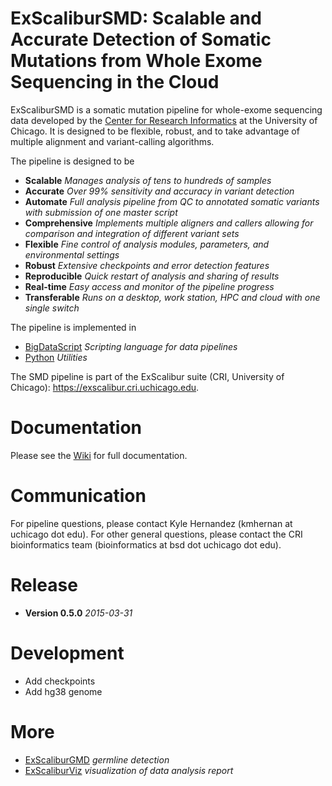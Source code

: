 # ExScaliburSMD: Scalable and Accurate Detection of Somatic Mutations from Whole Exome Sequencing in the Cloud #

ExScaliburSMD is a somatic mutation pipeline for whole-exome sequencing data developed by the [Center for Research Informatics](cri.uchicago.edu) at the University of Chicago. It is designed to be flexible, robust, and to take advantage of multiple alignment and variant-calling algorithms.

The pipeline is designed to be

* **Scalable** *Manages analysis of tens to hundreds of samples*
* **Accurate** *Over 99% sensitivity and accuracy in variant detection*
* **Automate** *Full analysis pipeline from QC to annotated somatic variants with submission of one master script*
* **Comprehensive** *Implements multiple aligners and callers allowing for comparison and integration of different variant sets*
* **Flexible** *Fine control of analysis modules, parameters, and environmental settings*
* **Robust** *Extensive checkpoints and error detection features*
* **Reproducible** *Quick restart of analysis and sharing of results*
* **Real-time** *Easy access and monitor of the pipeline progress*
* **Transferable** *Runs on a desktop, work station, HPC and cloud with one single switch*

The pipeline is implemented in 

* [BigDataScript](http://pcingola.github.io/BigDataScript/) *Scripting language for data pipelines*
* [Python](https://www.python.org/) *Utilities*

The SMD pipeline is part of the ExScalibur suite (CRI, University of Chicago): https://exscalibur.cri.uchicago.edu.

# Documentation #

Please see the [Wiki](https://bitbucket.org/cribioinformatics/exscalibursmd/wiki) for full documentation.

# Communication #

For pipeline questions, please contact Kyle Hernandez (kmhernan at uchicago dot edu).
For other general questions, please contact the CRI bioinformatics team (bioinformatics at bsd dot uchicago dot edu).

# Release #

* **Version 0.5.0** *2015-03-31*

# Development #

* Add checkpoints
* Add hg38 genome

# More #

* [ExScaliburGMD](https://bitbucket.org/cribioinformatics/exscaliburgmd) *germline detection*
* [ExScaliburViz](https://bitbucket.org/cribioinformatics/exscaliburviz) *visualization of data analysis report*